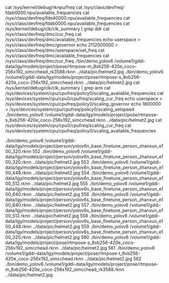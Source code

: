 cat /sys/kernel/debug/rknpu/freq
cat /sys/class/devfreq/ fdab0000.npu/available_frequencies
cat /sys/class/devfreq/fde40000.npu/available_frequencies
cat /sys/class/devfreq/fdab0000.npu/available_frequencies 
cat /sys/kernel/debug/clk/clk_summary | grep ddr
cat /sys/class/devfreq/dmc/cur_freq
cat /sys/class/devfreq/dmc/available_frequencies
echo userspace > /sys/class/devfreq/dmc/governor
echo 2112000000 > /sys/class/devfreq/dmc/userspace/set_freq
cat /sys/class/devfreq/dmc/available_frequencies
cat /sys/class/devfreq/dmc/cur_freq
./bin/demo_yolov6 /volume1/gddi-data/lgy/models/project/pose/rtmpose-m_8xb256-420e_coco-256x192_simcchead_rk3588.rknn ../data/pic/helmet2.jpg 
./bin/demo_yolov6 /volume1/gddi-data/lgy/models/project/pose/rtmpose-s_8xb256-420e_coco-256x192_simcchead.rknn ../data/pic/helmet2.jpg 
cat /sys/kernel/debug/clk/clk_summary | grep arm
cat /sys/devices/system/cpu/cpufreq/policy0/scaling_available_frequencies
cat /sys/devices/system/cpu/cpu0/cpufreq/scaling_cur_freq
echo userspace > /sys/devices/system/cpu/cpufreq/policy0/scaling_governor
echo 1800000 > /sys/devices/system/cpu/cpufreq/policy0/scaling_setspeed
./bin/demo_yolov6 /volume1/gddi-data/lgy/models/project/pose/rtmpose-s_8xb256-420e_coco-256x192_simcchead.rknn ../data/pic/helmet2.jpg 
cat /sys/devices/system/cpu/cpu0/cpufreq/scaling_cur_freq
cat /sys/devices/system/cpu/cpufreq/policy0/scaling_available_frequencies


./bin/demo_yolov6 /volume1/gddi-data/lgy/models/project/person/yolov6n_base_finetune_person_zhanxun_e100_320.rknn 
  552  ./bin/demo_yolov6 /volume1/gddi-data/lgy/models/project/person/yolov6n_base_finetune_person_zhanxun_e100_320.rknn ../data/pic/helmet2.jpg 
  553  ./bin/demo_yolov6 /volume1/gddi-data/lgy/models/project/person/yolov6n_base_finetune_person_zhanxun_e100_448.rknn ../data/pic/helmet2.jpg 
  554  ./bin/demo_yolov6 /volume1/gddi-data/lgy/models/project/person/yolov6n_base_finetune_person_zhanxun_e100_512.rknn ../data/pic/helmet2.jpg 
  555  ./bin/demo_yolov6 /volume1/gddi-data/lgy/models/project/person/yolov6n_base_finetune_person_zhanxun_e100_640.rknn ../data/pic/helmet2.jpg 
  556  ./bin/demo_yolov6 /volume1/gddi-data/lgy/models/project/person/yolov6s_base_finetune_person_zhanxun_e100_640.rknn ../data/pic/helmet2.jpg 
  557  ./bin/demo_yolov6 /volume1/gddi-data/lgy/models/project/person/yolov6s_base_finetune_person_zhanxun_e100_512.rknn ../data/pic/helmet2.jpg 
  558  ./bin/demo_yolov6 /volume1/gddi-data/lgy/models/project/person/yolov6s_base_finetune_person_zhanxun_e100_448.rknn ../data/pic/helmet2.jpg 
  559  ./bin/demo_yolov6 /volume1/gddi-data/lgy/models/project/person/yolov6s_base_finetune_person_zhanxun_e100_320.rknn ../data/pic/helmet2.jpg 
  560  ./bin/demo_yolov6 /volume1/gddi-data/lgy/models/project/pose/rtmpose-s_8xb256-420e_coco-256x192_simcchead.rknn ../data/pic/helmet2.jpg 
  561  ./bin/demo_yolov6 /volume1/gddi-data/lgy/models/project/pose/rtmpose-t_8xb256-420e_coco-256x192_simcchead.rknn ../data/pic/helmet2.jpg 
  562  ./bin/demo_yolov6 /volume1/gddi-data/lgy/models/project/pose/rtmpose-m_8xb256-420e_coco-256x192_simcchead_rk3588.rknn ../data/pic/helmet2.jpg 
